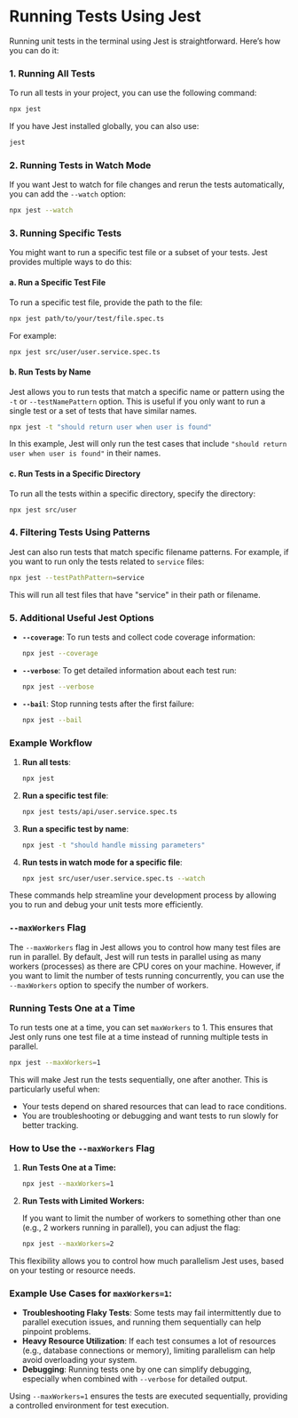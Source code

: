 # Running Tests Using Jest

Running unit tests in the terminal using Jest is straightforward. Here’s how you can do it:

### 1. **Running All Tests**

To run all tests in your project, you can use the following command:

```bash
npx jest
```

If you have Jest installed globally, you can also use:

```bash
jest
```

### 2. **Running Tests in Watch Mode**

If you want Jest to watch for file changes and rerun the tests automatically, you can add the `--watch` option:

```bash
npx jest --watch
```

### 3. **Running Specific Tests**

You might want to run a specific test file or a subset of your tests. Jest provides multiple ways to do this:

#### a. **Run a Specific Test File**

To run a specific test file, provide the path to the file:

```bash
npx jest path/to/your/test/file.spec.ts
```

For example:

```bash
npx jest src/user/user.service.spec.ts
```

#### b. **Run Tests by Name**

Jest allows you to run tests that match a specific name or pattern using the `-t` or `--testNamePattern` option. This is useful if you only want to run a single test or a set of tests that have similar names.

```bash
npx jest -t "should return user when user is found"
```

In this example, Jest will only run the test cases that include `"should return user when user is found"` in their names.

#### c. **Run Tests in a Specific Directory**

To run all the tests within a specific directory, specify the directory:

```bash
npx jest src/user
```

### 4. **Filtering Tests Using Patterns**

Jest can also run tests that match specific filename patterns. For example, if you want to run only the tests related to `service` files:

```bash
npx jest --testPathPattern=service
```

This will run all test files that have "service" in their path or filename.

### 5. **Additional Useful Jest Options**

- **`--coverage`**: To run tests and collect code coverage information:

  ```bash
  npx jest --coverage
  ```

- **`--verbose`**: To get detailed information about each test run:

  ```bash
  npx jest --verbose
  ```

- **`--bail`**: Stop running tests after the first failure:

  ```bash
  npx jest --bail
  ```

### Example Workflow

1. **Run all tests**:

   ```bash
   npx jest
   ```

2. **Run a specific test file**:

   ```bash
   npx jest tests/api/user.service.spec.ts
   ```

3. **Run a specific test by name**:

   ```bash
   npx jest -t "should handle missing parameters"
   ```

4. **Run tests in watch mode for a specific file**:

   ```bash
   npx jest src/user/user.service.spec.ts --watch
   ```

These commands help streamline your development process by allowing you to run and debug your unit tests more efficiently.

### `--maxWorkers` Flag

The `--maxWorkers` flag in Jest allows you to control how many test files are run in parallel. By default, Jest will run tests in parallel using as many workers (processes) as there are CPU cores on your machine. However, if you want to limit the number of tests running concurrently, you can use the `--maxWorkers` option to specify the number of workers.

### Running Tests One at a Time

To run tests one at a time, you can set `maxWorkers` to 1. This ensures that Jest only runs one test file at a time instead of running multiple tests in parallel.

```bash
npx jest --maxWorkers=1
```

This will make Jest run the tests sequentially, one after another. This is particularly useful when:

- Your tests depend on shared resources that can lead to race conditions.
- You are troubleshooting or debugging and want tests to run slowly for better tracking.

### How to Use the `--maxWorkers` Flag

1. **Run Tests One at a Time:**

   ```bash
   npx jest --maxWorkers=1
   ```

2. **Run Tests with Limited Workers:**

   If you want to limit the number of workers to something other than one (e.g., 2 workers running in parallel), you can adjust the flag:

   ```bash
   npx jest --maxWorkers=2
   ```

This flexibility allows you to control how much parallelism Jest uses, based on your testing or resource needs.

### Example Use Cases for `maxWorkers=1`:

- **Troubleshooting Flaky Tests**: Some tests may fail intermittently due to parallel execution issues, and running them sequentially can help pinpoint problems.
- **Heavy Resource Utilization**: If each test consumes a lot of resources (e.g., database connections or memory), limiting parallelism can help avoid overloading your system.
- **Debugging**: Running tests one by one can simplify debugging, especially when combined with `--verbose` for detailed output.

Using `--maxWorkers=1` ensures the tests are executed sequentially, providing a controlled environment for test execution.

